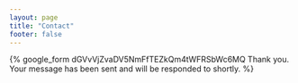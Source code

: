 ```yaml
---
layout: page
title: "Contact"
footer: false
---
```


{% google_form dGVvVjZvaDV5NmFfTEZkQm4tWFRSbWc6MQ Thank you. Your message has been sent and will be responded to shortly. %}